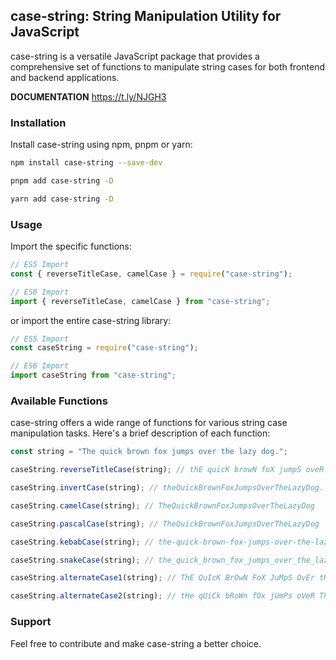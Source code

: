 ## case-string: String Manipulation Utility for JavaScript

case-string is a versatile JavaScript package that provides a comprehensive set of functions to manipulate string cases for both frontend and backend applications.

**DOCUMENTATION** https://t.ly/NJGH3

### Installation

Install case-string using npm, pnpm or yarn:

```bash
npm install case-string --save-dev
```

```bash
pnpm add case-string -D
```

```bash
yarn add case-string -D
```

### Usage

Import the specific functions:

```javascript
// ES5 Import
const { reverseTitleCase, camelCase } = require("case-string");

// ES6 Import
import { reverseTitleCase, camelCase } from "case-string";
```

or import the entire case-string library:

```javascript
// ES5 Import
const caseString = require("case-string");

// ES6 Import
import caseString from "case-string";
```

### Available Functions

case-string offers a wide range of functions for various string case manipulation tasks. Here's a brief description of each function:

```javascript
const string = "The quick brown fox jumps over the lazy dog.";

caseString.reverseTitleCase(string); // thE quicK browN foX jumpS oveR thE lazY dog.

caseString.invertCase(string); // theQuickBrownFoxJumpsOverTheLazyDog.

caseString.camelCase(string); // TheQuickBrownFoxJumpsOverTheLazyDog

caseString.pascalCase(string); // TheQuickBrownFoxJumpsOverTheLazyDog

caseString.kebabCase(string); // the-quick-brown-fox-jumps-over-the-lazy-dog.

caseString.snakeCase(string); // the_quick_brown_fox_jumps_over_the_lazy_dog.

caseString.alternateCase1(string); // ThE QuIcK BrOwN FoX JuMpS OvEr tHe lAzY DoG.

caseString.alternateCase2(string); // tHe qUiCk bRoWn fOx jUmPs oVeR ThE LaZy dOg.
```

### Support

Feel free to contribute and make case-string a better choice.
